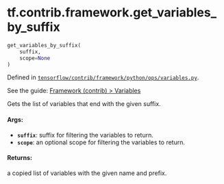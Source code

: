 <div itemscope itemtype="http://developers.google.com/ReferenceObject">
<meta itemprop="name" content="tf.contrib.framework.get_variables_by_suffix" />
</div>

# tf.contrib.framework.get_variables_by_suffix

``` python
get_variables_by_suffix(
    suffix,
    scope=None
)
```



Defined in [`tensorflow/contrib/framework/python/ops/variables.py`](https://www.tensorflow.org/code/tensorflow/contrib/framework/python/ops/variables.py).

See the guide: [Framework (contrib) > Variables](../../../../../api_guides/python/contrib.framework.md#Variables)

Gets the list of variables that end with the given suffix.

#### Args:

* <b>`suffix`</b>: suffix for filtering the variables to return.
* <b>`scope`</b>: an optional scope for filtering the variables to return.


#### Returns:

  a copied list of variables with the given name and prefix.